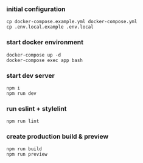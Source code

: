 ### initial configuration 

```shell
cp docker-compose.example.yml docker-compose.yml
cp .env.local.example .env.local
```

### start docker environment
```shell
docker-compose up -d
docker-compose exec app bash
```

### start dev server
```shell
npm i
npm run dev
```

### run eslint + stylelint
```shell
npm run lint
```

### create production build & preview
```shell
npm run build
npm run preview
```
